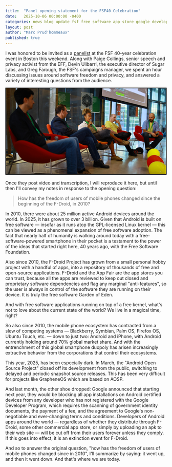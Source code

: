 ```yaml
---
title:  "Panel opening statement for the FSF40 Celebration"
date:   2025-10-06 00:00:00 -0400
categories: news blog update fsf free software app store google developer
layout: post
author: "Marc Prud'hommeaux"
published: true
---
```


I was honored to be invited as a [panelist](https://www.fsf.org/news/fsf40-foundation-panel) at the FSF 40-year celebration event in Boston this weekend. Along with Paige Collings, senior speech and privacy activist from the EFF, Devin Ulibarri, the executive director of Sugar Labs, and Greg Farough, the FSF's campaigns manager, we spent an hour discussing issues around software freedom and privacy, and answered a variety of interesting questions from the audience.

<img alt="FSF40 panelists" src="/assets/images/fsf40-panel.png" />

Once they post video and transcription, I will reproduce it here, but until then I'll convey my notes in response to the opening question:

> How has the freedom of users of mobile phones changed since the beginning of the F-Droid, in 2010?

In 2010, there were about 25 million active Android devices around the world. In 2025, it has grown to over 3 billion. Given that Android is built on free software — insofar as it runs atop the GPL-licensed Linux kernel — this can be viewed as a phenomenal expansion of free software adoption. The fact that nearly half of humanity is walking around today with a free-software-powered smartphone in their pocket is a testament to the power of the ideas that started right here, 40 years ago, with the Free Software Foundation.

Also since 2010, the F-Droid Project has grown from a small personal hobby project with a handful of apps, into a repository of thousands of free and open-source applications. F-Droid and the App Fair are the app stores you can trust, because all the apps are reviewed to keep out closed and proprietary software dependencies and flag any marginal "anti-features", so the user is always in control of the software they are running on their device. It is truly the free software Garden of Eden.

And with free software applications running on top of a free kernel, what's not to love about the current state of the world? We live in a magical time, right?

So also since 2010, the mobile phone ecosystem has contracted from a slew of competing systems — Blackberry, Symbian, Palm OS, Firefox OS, Ubuntu Touch, etc. — down to just two: Android and iPhone, with Android currently holding around 70% global market share. And with the entrenchment of this global smartphone duopoly has arisen increasingly extractive behavior from the corporations that control their ecosystems.

This year, 2025, has been especially dark. In March, the "Android Open Source Project" closed off its development from the public, switching to delayed and periodic snapshot source releases. This has been very difficult for projects like GrapheneOS which are based on AOSP.

And last month, the other shoe dropped: Google announced that starting next year, they would be blocking all app installations on Android certified devices from any developer who has not registered with the Google Developer Program, which requires the scanning of government identity documents, the payment of a fee, and the agreement to Google's non-negotiable and ever-changing terms and conditions. Developers of Android apps around the world — regardless of whether they distribute through F-Droid, some other commercial app store, or simply by uploading an apk to their web site — will be cut off from their users forever unless they comply. If this goes into effect, it is an extinction event for F-Droid.

And so to answer the original question, "how has the freedom of users of mobile phones changed since in 2010", I'll summarize by saying: it went up, and then it went down. And that's where we are today.


